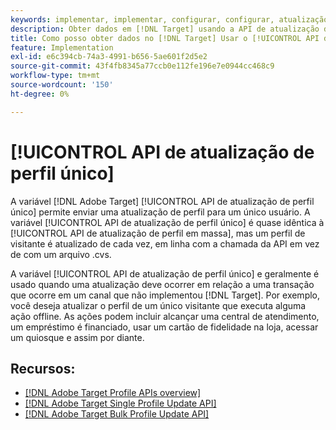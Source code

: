 ```yaml
---
keywords: implementar, implementar, configurar, configurar, atualização de perfil único
description: Obter dados em [!DNL Target] usando a API de atualização de perfil único.
title: Como posso obter dados no [!DNL Target] Usar o [!UICONTROL API de atualização de perfil único]?
feature: Implementation
exl-id: e6c394cb-74a3-4991-b656-5ae601f2d5e2
source-git-commit: 43f4fb8345a77ccb0e112fe196e7e0944cc468c9
workflow-type: tm+mt
source-wordcount: '150'
ht-degree: 0%

---
```


# [!UICONTROL API de atualização de perfil único]

A variável [!DNL Adobe Target] [!UICONTROL API de atualização de perfil único] permite enviar uma atualização de perfil para um único usuário. A variável [!UICONTROL API de atualização de perfil único] é quase idêntica à [!UICONTROL API de atualização de perfil em massa], mas um perfil de visitante é atualizado de cada vez, em linha com a chamada da API em vez de com um arquivo .cvs.

A variável [!UICONTROL API de atualização de perfil único] e geralmente é usado quando uma atualização deve ocorrer em relação a uma transação que ocorre em um canal que não implementou [!DNL Target]. Por exemplo, você deseja atualizar o perfil de um único visitante que executa alguma ação offline. As ações podem incluir alcançar uma central de atendimento, um empréstimo é financiado, usar um cartão de fidelidade na loja, acessar um quiosque e assim por diante.

## Recursos:

* [[!DNL Adobe Target Profile APIs overview]](/help/dev/administer/profile-api/profile-api-overview.md)
* [[!DNL Adobe Target Single Profile Update API]](/help/dev/administer/profile-api/profile-single-api.md)
* [[!DNL Adobe Target Bulk Profile Update API]](/help/dev/administer/profile-api/profile-bulk-api.md)
